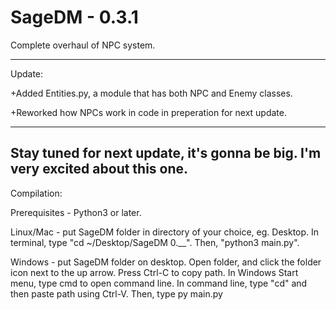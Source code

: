 <h1>SageDM - 0.3.1</h1>
Complete overhaul of NPC system.

-------------------------------------------------------------------

Update:

+Added Entities.py, a module that has both NPC and Enemy classes.

+Reworked how NPCs work in code in preperation for next update.

-------------------------------------------------------------------
Stay tuned for next update, it's gonna be big. I'm very excited about this one.
------------------------------------------------------------------------
Compilation:

Prerequisites - Python3 or later.

Linux/Mac - put SageDM folder in directory of your choice, eg. Desktop. 
In terminal, type "cd ~/Desktop/SageDM 0.__". 
Then, "python3 main.py".

Windows - put SageDM folder on desktop.
Open folder, and click the folder icon next to the up arrow. Press Ctrl-C to copy path.
In Windows Start menu, type cmd to open command line.
In command line, type "cd" and then paste path using Ctrl-V. 
Then, type py main.py
